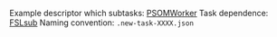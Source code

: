 

Example descriptor which subtasks: [PSOMWorker](https://github.com/SIMEXP/cbrain-plugins-psom/blob/master/cbrain_task_descriptors/PsomWorker.json)
Task dependence: [FSLsub](https://github.com/aces/cbrain-plugins-neuro/blob/master/bin/fsl_sub#L536)
Naming convention: `.new-task-XXXX.json`
